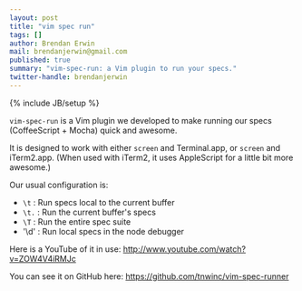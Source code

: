 ```yaml
---
layout: post
title: "vim spec run"
tags: []
author: Brendan Erwin
mail: brendanjerwin@gmail.com
published: true
summary: "vim-spec-run: a Vim plugin to run your specs."
twitter-handle: brendanjerwin
---
```

{% include JB/setup %}

`vim-spec-run` is a Vim plugin we developed to make running our specs
(CoffeeScript + Mocha) quick and awesome.

It is designed to work with either `screen` and Terminal.app, or
`screen` and iTerm2.app. (When used with iTerm2, it uses AppleScript for
a little bit more awesome.)

Our usual configuration is:

  - `\t` : Run specs local to the current buffer
  - `\t.` : Run the current buffer's specs
  - `\T` : Run the entire spec suite
  - '\d' : Run local specs in the node debugger

Here is a YouTube of it in use: http://www.youtube.com/watch?v=ZOW4V4iRMJc

You can see it on GitHub here: https://github.com/tnwinc/vim-spec-runner
